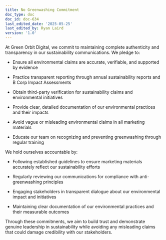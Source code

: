 ```yaml
---
title: No Greenwashing Commitment
doc_type: doc
doc_id: doc-634
last_edited_date: '2025-05-25'
last_edited_by: Ryan Laird
version: '1.0'
---
```


At Green Orbit Digital, we commit to maintaining complete authenticity and transparency in our sustainability communications. We pledge to:

- Ensure all environmental claims are accurate, verifiable, and supported by evidence

- Practice transparent reporting through annual sustainability reports and B Corp Impact Assessments

- Obtain third-party verification for sustainability claims and environmental initiatives

- Provide clear, detailed documentation of our environmental practices and their impacts

- Avoid vague or misleading environmental claims in all marketing materials

- Educate our team on recognizing and preventing greenwashing through regular training

We hold ourselves accountable by:

- Following established guidelines to ensure marketing materials accurately reflect our sustainability efforts

- Regularly reviewing our communications for compliance with anti-greenwashing principles

- Engaging stakeholders in transparent dialogue about our environmental impact and initiatives

- Maintaining clear documentation of our environmental practices and their measurable outcomes

Through these commitments, we aim to build trust and demonstrate genuine leadership in sustainability while avoiding any misleading claims that could damage credibility with our stakeholders.
